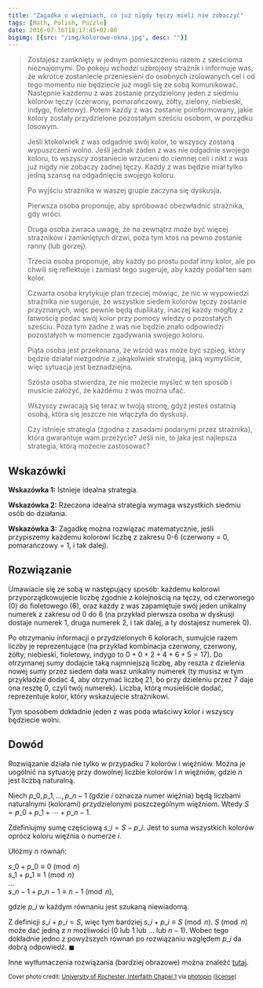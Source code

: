 ```yaml
---
title: "Zagadka o więźniach, co już nigdy tęczy mieli nie zobaczyć"
tags: [Math, Polish, Puzzle]
date: 2016-07-16T18:17:45+02:00
bigimg: [{src: "/img/kolorowe-okna.jpg", desc: ""}]
---
```


> Zostajesz zamknięty w jednym pomieszczeniu razem z sześcioma nieznajomymi. Do pokoju wchodzi uzbrojony strażnik i informuje was, że wkrótce zostaniecie przeniesieni do osobnych izolowanych cel i od tego momentu nie będziecie już mogli się ze sobą komunikować. Następnie każdemu z was zostanie przydzielony jeden z siedmiu kolorów tęczy (czerwony, pomarańczowy, żółty, zielony, niebieski, indygo, fioletowy). Potem każdy z was zostanie poinformowany, jakie kolory zostały przydzielone pozostałym sześciu osobom, w porządku losowym.
> 
> Jeśli ktokolwiek z was odgadnie swój kolor, to wszyscy zostaną wypuszczeni wolno. Jeśli jednak żaden z was nie odgadnie swojego koloru, to wszyscy zostaniecie wrzuceni do ciemnej celi i nikt z was już nigdy nie zobaczy żadnej tęczy. Każdy z was będzie miał tylko jedną szansę na odgadnięcie swojego koloru.
> 
> Po wyjściu strażnika w waszej grupie zaczyna się dyskusja.
> 
> Pierwsza osoba proponuje, aby spróbować obezwładnić strażnika, gdy wróci.
> 
> Druga osoba zwraca uwagę, że na zewnątrz może być więcej strażników i zamkniętych drzwi, poza tym ktoś na pewno zostanie ranny (lub gorzej).
> 
> Trzecia osoba proponuje, aby każdy po prostu podał inny kolor, ale po chwili się reflektuje i zamiast tego sugeruje, aby każdy podał ten sam kolor.
> 
> Czwarta osoba krytykuje plan trzeciej mówiąc, że nic w wypowiedzi strażnika nie sugeruje, że wszystkie siedem kolorów tęczy zostanie przyznanych, więc pewnie będą duplikaty, inaczej każdy mógłby z łatwością podać swój kolor przy pomocy wiedzy o pozostałych sześciu. Poza tym żadne z was nie będzie znało odpowiedzi pozostałych w momencie zgadywania swojego koloru.
> 
> Piąta osoba jest przekonana, że wśród was może być szpieg, który będzie działał niezgodnie z jakąkolwiek strategią, jaką wymyślicie, więc sytuacja jest beznadziejna.
> 
> Szósta osoba stwierdza, że nie możecie myśleć w ten sposób i musicie założyć, że każdemu z was można ufać.
> 
> Wszyscy zwracają się teraz w twoją stronę, gdyż jesteś ostatnią osobą, która się jeszcze nie włączyła do dyskusji.
> 
> Czy istnieje strategia (zgodna z zasadami podanymi przez strażnika), która gwarantuje wam przeżycie? Jeśli nie, to jaka jest najlepsza strategia, którą możecie zastosować?

## Wskazówki

**Wskazówka 1:** Istnieje idealna strategia.

**Wskazówka 2:** Rzeczona idealna strategia wymaga wszystkich siedmiu osób do działania.

**Wskazówka 3:** Zagadkę można rozwiązać matematycznie, jeśli przypiszemy każdemu kolorowi liczbę z zakresu 0-6 (czerwony = 0, pomarańczowy = 1, i tak dalej).

## Rozwiązanie

Umawiacie się ze sobą w następujący sposób: każdemu kolorowi przyporządkowujecie liczbę zgodnie z kolejnością na tęczy, od czerwonego ($0$) do fioletowego ($6$), oraz każdy z was zapamiętuje swój jeden unikalny numerek z zakresu od $0$ do $6$ (na przykład pierwsza osoba w dyskusji dostaje numerek $1$, druga numerek $2$, i tak dalej, a ty dostajesz numerek $0$).

Po otrzymaniu informacji o przydzielonych $6$ kolorach, sumujcie razem liczby je reprezentujące (na przykład kombinacja czerwony, czerwony, żółty, niebieski, fioletowy, indygo to $0 + 0 + 2 + 4 + 6 + 5 = 17$). Do otrzymanej sumy dodajcie taką najmniejszą liczbę, aby reszta z dzielenia nowej sumy przez siedem dała wasz unikalny numerek (ty musisz w tym przykładzie dodać $4$, aby otrzymać liczbę $21$, bo przy dzieleniu przez $7$ daje ona resztę $0$, czyli twój numerek). Liczba, którą musieliście dodać, reprezentuje kolor, który wskazujecie strażnikowi.

Tym sposobem dokładnie jeden z was poda właściwy kolor i wszyscy będziecie wolni.

## Dowód

Rozwiązanie działa nie tylko w przypadku $7$ kolorów i więźniów. Można je uogólnić na sytuację przy dowolnej liczbie kolorów i $n$ więźniów, gdzie $n$ jest liczbą naturalną.

Niech $p\_0, p\_1, \ldots, p\_{n-1}$ (gdzie $i$ oznacza numer więźnia) będą liczbami naturalnymi (kolorami) przydzielonymi poszczególnym więźniom. Wtedy $S = p\_0 + p\_1 + \cdots + p\_{n-1}$.

Zdefiniujmy sumę częściową $s\_i = S - p\_i$. Jest to suma wszystkich kolorów oprócz koloru więźnia o numerze $i$.

Ułóżmy $n$ równań:

$s\_0 + p\_0 \equiv 0 \pmod n$  
$s\_1 + p\_1 \equiv 1 \pmod n$  
$\ldots$  
$s\_{n-1} + p\_{n-1} \equiv n - 1 \pmod n$,

gdzie $p\_i$ w każdym równaniu jest szukaną niewiadomą.

Z definicji $s\_i + p\_i = S$, więc tym bardziej $s\_i + p\_i \equiv S \pmod n$. $S \pmod n$ może dać jedną z $n$ możliwości ($0$ lub $1$ lub ... lub $n-1$). Wobec tego dokładnie jedno z powyższych równań po rozwiązaniu względem $p\_i$ da dobrą odpowiedź. $\blacksquare$

Inne wytłumaczenia rozwiązania (bardziej obrazowe) można znaleźć [tutaj](https://www.quora.com/What-are-some-funny-nice-intelligent-and-mind-boggling-tricky-math-questions-to-ask/answer/Sean-Lucent).

<small>Cover photo credit: <a href="http://www.flickr.com/photos/36655009@N05/8696581956">University of Rochester, Interfaith Chapel 1</a> via <a href="http://photopin.com">photopin</a> <a href="https://creativecommons.org/licenses/by-sa/2.0/">(license)</a></small>